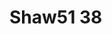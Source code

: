 <a name="material" />

# Shaw51 38
<script type="application/ld+json">
  {
    "@context": "https://schema.org/",
    "@type": "ChemicalSubstance",
    "http://purl.org/dc/terms/conformsTo":
      {
        "@type": "CreativeWork",
        "@id": "https://bioschemas.org/profiles/ChemicalSubstance/0.4-RELEASE/"
      },
    "@id": "https://egonw.github.io/nanowiki/nanowiki68.html#material",
    "name": "Shaw51 38",
    "sameAs: "http://127.0.0.1/mediawiki/index.php/Special:URIResolver/Shaw51_38"
  }
</script>

